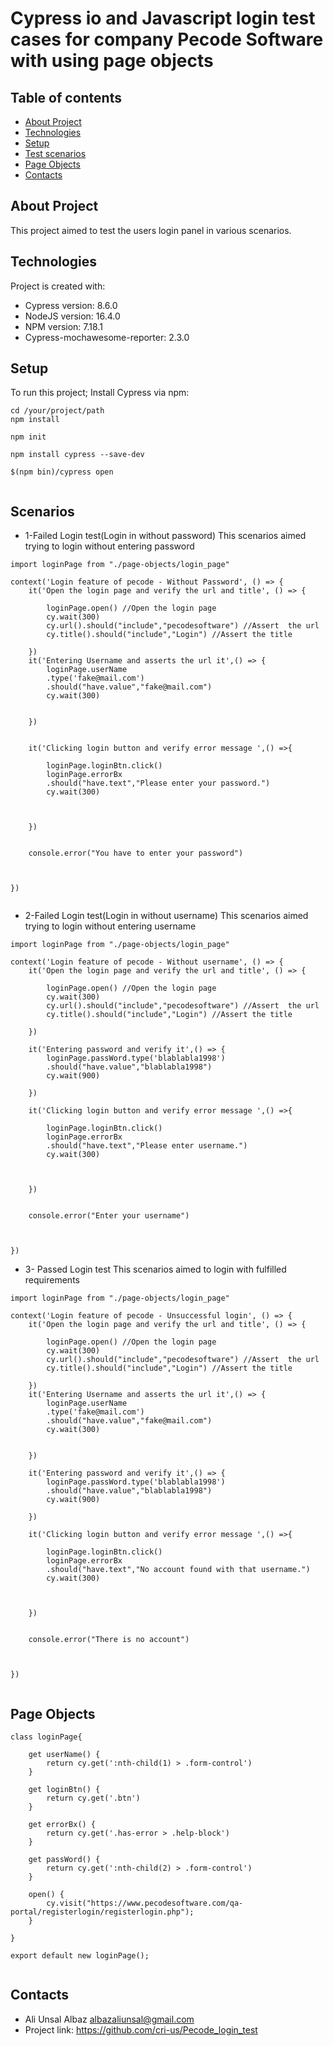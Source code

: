 # Cypress io and Javascript login test cases for company Pecode Software with using page objects

## Table of contents
* [About Project](#about-project)
* [Technologies](#technologies)
* [Setup](#setup)
* [Test scenarios](#scenarios)
* [Page Objects](#page-objects)
* [Contacts](#contacts)

## About Project
This project aimed to test the users login panel in various scenarios.
	
## Technologies
Project is created with:
* Cypress version: 8.6.0
* NodeJS version: 16.4.0
* NPM version: 7.18.1
* Cypress-mochawesome-reporter: 2.3.0
	
## Setup
To run this project;
Install Cypress via npm:

```
cd /your/project/path
npm install

npm init

npm install cypress --save-dev

$(npm bin)/cypress open


``` 
## Scenarios
* 1-Failed Login test(Login in without password)
This scenarios aimed trying to login without entering password
```
import loginPage from "./page-objects/login_page"

context('Login feature of pecode - Without Password', () => { 
    it('Open the login page and verify the url and title', () => {

        loginPage.open() //Open the login page
        cy.wait(300)
        cy.url().should("include","pecodesoftware") //Assert  the url
        cy.title().should("include","Login") //Assert the title

    })
    it('Entering Username and asserts the url it',() => {
        loginPage.userName
        .type('fake@mail.com')
        .should("have.value","fake@mail.com")
        cy.wait(300)


    })
    
 
    it('Clicking login button and verify error message ',() =>{

        loginPage.loginBtn.click()
        loginPage.errorBx
        .should("have.text","Please enter your password.")
        cy.wait(300)
        


    })
    

    console.error("You have to enter your password")
        
        

})


``` 
* 2-Failed Login test(Login in without username)
This scenarios aimed trying to login without entering username
```
import loginPage from "./page-objects/login_page"

context('Login feature of pecode - Without username', () => { 
    it('Open the login page and verify the url and title', () => {

        loginPage.open() //Open the login page
        cy.wait(300)
        cy.url().should("include","pecodesoftware") //Assert  the url
        cy.title().should("include","Login") //Assert the title

    })
    
    it('Entering password and verify it',() => {
        loginPage.passWord.type('blablabla1998')
        .should("have.value","blablabla1998")
        cy.wait(900)

    })
    
    it('Clicking login button and verify error message ',() =>{

        loginPage.loginBtn.click()
        loginPage.errorBx
        .should("have.text","Please enter username.")
        cy.wait(300)
        


    })
    

    console.error("Enter your username")
        
        

})
``` 
* 3- Passed Login test
This scenarios aimed to login with fulfilled requirements
```
import loginPage from "./page-objects/login_page"

context('Login feature of pecode - Unsuccessful login', () => { 
    it('Open the login page and verify the url and title', () => {

        loginPage.open() //Open the login page
        cy.wait(300)
        cy.url().should("include","pecodesoftware") //Assert  the url
        cy.title().should("include","Login") //Assert the title

    })
    it('Entering Username and asserts the url it',() => {
        loginPage.userName
        .type('fake@mail.com')
        .should("have.value","fake@mail.com")
        cy.wait(300)


    })
    
    it('Entering password and verify it',() => {
        loginPage.passWord.type('blablabla1998')
        .should("have.value","blablabla1998")
        cy.wait(900)

    })
    
    it('Clicking login button and verify error message ',() =>{

        loginPage.loginBtn.click()
        loginPage.errorBx
        .should("have.text","No account found with that username.")
        cy.wait(300)
        


    })
    

    console.error("There is no account")
        
        

})


``` 



## Page Objects
```
class loginPage{

    get userName() {
        return cy.get(':nth-child(1) > .form-control')
    }

    get loginBtn() {
        return cy.get('.btn')
    }

    get errorBx() {
        return cy.get('.has-error > .help-block')
    }

    get passWord() {
        return cy.get(':nth-child(2) > .form-control')
    }

    open() {
        cy.visit("https://www.pecodesoftware.com/qa-portal/registerlogin/registerlogin.php");
    }

}

export default new loginPage();


```
## Contacts
* Ali Unsal Albaz albazaliunsal@gmail.com
* Project link: https://github.com/cri-us/Pecode_login_test


